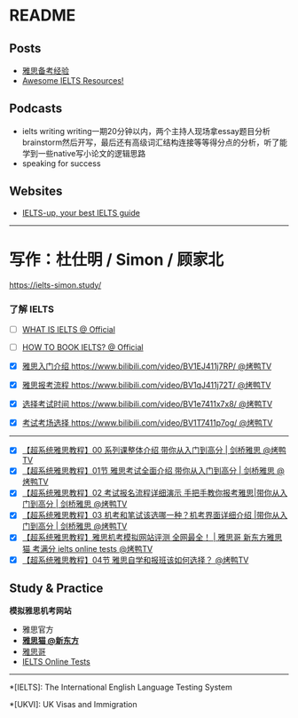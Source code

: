 # README

## Posts

-   [雅思备考经验](https://ethan-lin.gitbook.io/ielts/)
-   [Awesome IELTS Resources!](https://github.com/ucatal/awesome-ielts)

## Podcasts

-   ielts writing
    writing一期20分钟以内，两个主持人现场拿essay题目分析brainstorm然后开写，最后还有高级词汇结构连接等等得分点的分析，听了能学到一些native写小论文的逻辑思路
-   speaking for success

## Websites

-   [IELTS-up, your best IELTS guide](https://ielts-up.com/index.html)

---

# 写作：杜仕明 / Simon / 顾家北

https://ielts-simon.study/



### 了解 IELTS

-   [ ] [WHAT IS IELTS @ Official](https://www.chinaielts.org/about_ielts/what_is_ielts.shtml)
-   [ ] [HOW TO BOOK IELTS? @ Official](https://www.chinaielts.org/apply/ielts_registration.shtml)



-   [x] [雅思入门介绍 https://www.bilibili.com/video/BV1EJ411j7RP/ @烤鸭TV](https://www.bilibili.com/video/BV1EJ411j7RP/)
-   [x] [雅思报考流程 https://www.bilibili.com/video/BV1qJ411j72T/ @烤鸭TV](https://www.bilibili.com/video/BV1qJ411j72T/)
-   [x] [选择考试时间 https://www.bilibili.com/video/BV1e7411x7x8/ @烤鸭TV](https://www.bilibili.com/video/BV1e7411x7x8/)
-   [x] [考试考场选择 https://www.bilibili.com/video/BV1T7411p7og/ @烤鸭TV](https://www.bilibili.com/video/BV1T7411p7og/)

---

-   [x] [【超系统雅思教程】00 系列课整体介绍 带你从入门到高分 | 剑桥雅思 @烤鸭TV](https://www.bilibili.com/video/BV1xy4y1Y7ij/)
-   [x] [【超系统雅思教程】01节 雅思考试全面介绍 带你从入门到高分 | 剑桥雅思 @烤鸭TV](https://www.bilibili.com/video/BV1dV411i7oW/)
-   [x] [【超系统雅思教程】02 考试报名流程详细演示 手把手教你报考雅思|带你从入门到高分 | 剑桥雅思 @烤鸭TV](https://www.bilibili.com/video/BV1Lb4y1R7eB/)
-   [x] [【超系统雅思教程】03 机考和笔试该选哪一种？机考界面详细介绍 |带你从入门到高分 | 剑桥雅思 @烤鸭TV](https://www.bilibili.com/video/BV1ZK4y1Q7J4/)
-   [x] [【超系统雅思教程】雅思机考模拟网站评测 全网最全！ | 雅思哥 新东方雅思猫 考满分 ielts online tests @烤鸭TV](https://www.bilibili.com/video/BV1h54y1Y7GR/)
-   [x] [【超系统雅思教程】04节 雅思自学和报班该如何选择？ @烤鸭TV](https://www.bilibili.com/video/BV1dh411D7if/)

## Study & Practice

**模拟雅思机考网站**

-   雅思官方
-   [**雅思猫 @新东方**](https://ieltscat.xdf.cn/)
-   [雅思哥](https://ieltsbro.com/)
-   [IELTS Online Tests](https://ieltsonlinetests.com/)

---

*[IELTS]: The International English Language Testing System

*[UKVI]: UK Visas and Immigration
